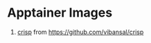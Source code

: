 # Apptainer Images

1. [crisp](https://github.com/lpotgieter/apptainer_images/blob/main/crisp.def) from https://github.com/vibansal/crisp
